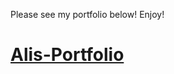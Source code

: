 Please see my portfolio below! Enjoy!

# [Alis-Portfolio](https://renfrew100.github.io/alis-portfolio/)
